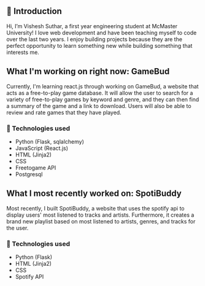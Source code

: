 ## 👋 Introduction 

Hi, I’m Vishesh Suthar, a first year engineering student at McMaster University! I love web development and have been teaching myself to code over the last two years. I enjoy building projects because they are the perfect opportunity to learn something new while building something that interests me. 

## What I'm working on right now: GameBud

Currently, I'm learning react.js through working on GameBud, a website that acts as a free-to-play game database. It will allow the user to search for a variety of free-to-play games by keyword and genre, and they can then find a summary of the game and a link to download. Users will also be able to review and rate games that they have played. 

### 🔧 Technologies used
- Python (Flask, sqlalchemy)
- JavaScript (React.js)
- HTML (Jinja2)
- CSS
- Freetogame API
- Postgresql

## What I most recently worked on: SpotiBuddy

Most recently, I built SpotiBuddy, a website that uses the spotify api to display users' most listened to tracks and artists. Furthermore, it creates a brand new 
playlist based on most listened to artists, genres, and tracks for the user.

### 🔧 Technologies used
- Python (Flask)
- HTML (Jinja2)
- CSS
- Spotify API

